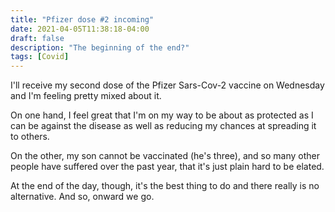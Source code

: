 ```yaml
---
title: "Pfizer dose #2 incoming"
date: 2021-04-05T11:38:18-04:00
draft: false
description: "The beginning of the end?"
tags: [Covid]
---
```

I'll receive my second dose of the Pfizer Sars-Cov-2 vaccine on Wednesday and
I'm feeling pretty mixed about it.

On one hand, I feel great that I'm on my way to be about as protected as I can
be against the disease as well as reducing my chances at spreading it to
others.

On the other, my son cannot be vaccinated (he's three), and so many other
people have suffered over the past year, that it's just plain hard to be elated.

At the end of the day, though, it's the best thing to do and there really is no
alternative.  And so, onward we go.
